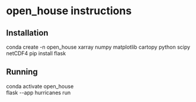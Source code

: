# open_house instructions

## Installation
conda create -n open_house xarray numpy matplotlib cartopy python  scipy netCDF4
pip install flask

## Running
conda activate open_house  
flask --app hurricanes run